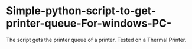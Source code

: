 # Simple-python-script-to-get-printer-queue-For-windows-PC-
The script gets the printer queue of a printer. Tested on a Thermal Printer. 
